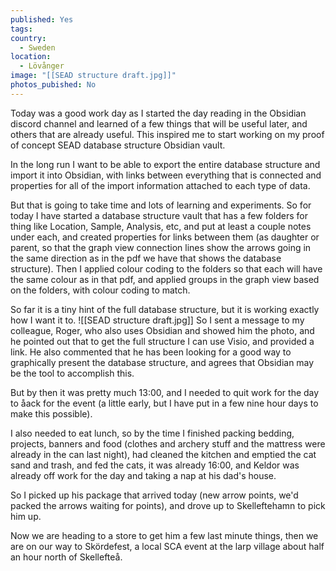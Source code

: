 ```yaml
---
published: Yes
tags: 
country:
  - Sweden
location:
  - Lövånger
image: "[[SEAD structure draft.jpg]]"
photos_pubished: No
---
```

Today was a good work day as I started the day reading in the Obsidian discord channel and learned of a few things that will be useful later, and others that are already useful. This inspired me to start working on my proof of concept SEAD database structure Obsidian vault.

In the long run I want to be able to export the entire database structure and import it into Obsidian, with links between everything that is connected and properties for all of the import information attached to each type of data. 

But that is going to take time and lots of learning and experiments. So for today I have started a database structure vault that has a few folders for thing like Location, Sample, Analysis, etc, and put at least a couple notes under each, and created properties for links between them (as daughter or parent, so that the graph view connection lines show the arrows going in the same direction as in the pdf we have that shows the database structure). Then I applied colour coding to the folders so that each will have the same colour as in that pdf, and applied groups in the graph view based on the folders, with colour coding to match.

So far it is a tiny hint of the full database structure, but it is working exactly how I want it to.
![[SEAD structure draft.jpg]]
So I sent a message to my colleague, Roger, who also uses Obsidian and showed him the photo, and he pointed out that to get the full structure I can use 
Visio, and provided a link. He also commented that he has been looking for a good way to graphically present the database structure, and agrees that Obsidian may be the tool to accomplish this.

But by then it was pretty much 13:00, and I needed to quit work for the day to åack for the event (a little early, but I have put in a few nine hour days to make this possible).  

I also needed to eat lunch, so by the time I finished packing bedding, projects, banners and food (clothes and archery stuff and the mattress were already in the can last night), had cleaned the kitchen and emptied the cat sand and trash, and fed the cats, it was already 16:00, and Keldor was already off work for the day and taking a nap at his dad's house.

So I picked up his package that arrived today (new arrow points, we'd packed the arrows waiting for points), and drove up to Skelleftehamn to pick him up.

Now we are heading to a store to get him a few last minute things, then we are on our way to Skördefest, a local SCA event at the larp village about half an hour north of Skellefteå. 
